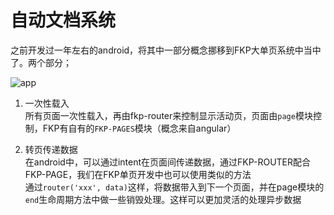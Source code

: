 # 自动文档系统
之前开发过一年左右的android，将其中一部分概念挪移到FKP大单页系统中当中了。两个部分；  

![app](/images/demo/cat.gif)

1. 一次性载入  
所有页面一次性载入，再由fkp-router来控制显示活动页，页面由`page`模块控制，FKP有自有的`FKP-PAGES`模块（概念来自angular）  

2. 转页传递数据  
在android中，可以通过intent在页面间传递数据，通过FKP-ROUTER配合FKP-PAGE，我们在FKP单页开发中也可以使用类似的方法  
通过`router('xxx', data)`这样，将数据带入到下一个页面，并在page模块的`end`生命周期方法中做一些销毁处理。这样可以更加灵活的处理异步数据
